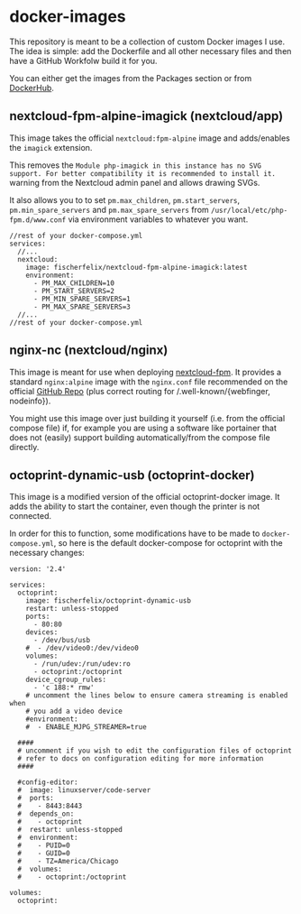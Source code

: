 # docker-images

This repository is meant to be a collection of custom Docker images I use. The idea is simple: add the Dockerfile and all other necessary files and then have a GitHub Workfolw build it for you.

You can either get the images from the Packages section or from [DockerHub](https://hub.docker.com/u/fischerfelix).

## nextcloud-fpm-alpine-imagick (nextcloud/app)
This image takes the official `nextcloud:fpm-alpine` image and adds/enables the `imagick` extension.

This removes the `Module php-imagick in this instance has no SVG support. For better compatibility it is recommended to install it.` warning from the Nextcloud admin panel and allows drawing SVGs.

It also allows you to to set `pm.max_children`, `pm.start_servers`, `pm.min_spare_servers` and `pm.max_spare_servers` from `/usr/local/etc/php-fpm.d/www.conf` via environment variables to whatever you want.
```
//rest of your docker-compose.yml
services:
  //...
  nextcloud:
    image: fischerfelix/nextcloud-fpm-alpine-imagick:latest
    environment:
      - PM_MAX_CHILDREN=10
      - PM_START_SERVERS=2
      - PM_MIN_SPARE_SERVERS=1
      - PM_MAX_SPARE_SERVERS=3
  //...
//rest of your docker-compose.yml
```

## nginx-nc (nextcloud/nginx)
This image is meant for use when deploying [nextcloud-fpm](https://github.com/nextcloud/docker/tree/master/.examples/docker-compose/insecure/mariadb/fpm).
It provides a standard `nginx:alpine` image with the `nginx.conf` file recommended on the official [GitHub Repo](https://github.com/nextcloud/docker/tree/master/.examples/docker-compose/insecure/mariadb/fpm) (plus correct routing for /.well-known/{webfinger, nodeinfo}).

You might use this image over just building it yourself (i.e. from the official compose file) if, for example you are using a software like portainer that does not (easily) support building automatically/from the compose file directly.

## octoprint-dynamic-usb (octoprint-docker)
This image is a modified version of the official octoprint-docker image. It adds the ability to start the container, even though the printer is not connected. 

In order for this to function, some modifications have to be made to `docker-compose.yml`, so here is the default docker-compose for octoprint with the necessary changes:
```
version: '2.4'

services:
  octoprint:
    image: fischerfelix/octoprint-dynamic-usb
    restart: unless-stopped
    ports:
      - 80:80
    devices:
      - /dev/bus/usb 
    #  - /dev/video0:/dev/video0
    volumes:
      - /run/udev:/run/udev:ro
      - octoprint:/octoprint
    device_cgroup_rules:
      - 'c 188:* rmw'
    # uncomment the lines below to ensure camera streaming is enabled when
    # you add a video device
    #environment:
    #  - ENABLE_MJPG_STREAMER=true
  
  ####
  # uncomment if you wish to edit the configuration files of octoprint
  # refer to docs on configuration editing for more information
  ####

  #config-editor:
  #  image: linuxserver/code-server
  #  ports:
  #    - 8443:8443
  #  depends_on:
  #    - octoprint
  #  restart: unless-stopped
  #  environment:
  #    - PUID=0
  #    - GUID=0
  #    - TZ=America/Chicago
  #  volumes:
  #    - octoprint:/octoprint

volumes:
  octoprint:
```

